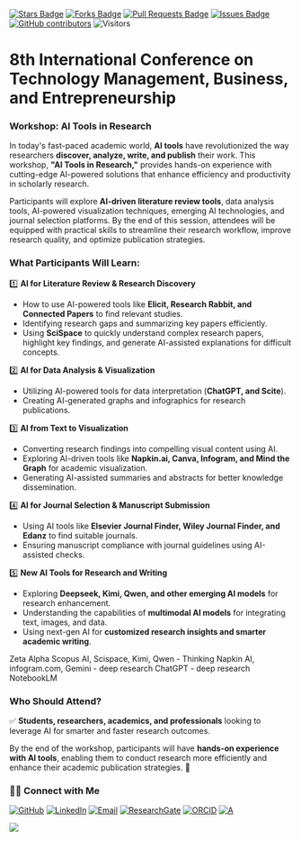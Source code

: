 <a href="https://github.com/drshahizan/short-course/stargazers"><img src="https://img.shields.io/github/stars/drshahizan/short-course" alt="Stars Badge"/></a>
<a href="https://github.com/drshahizan/short-course/network/members"><img src="https://img.shields.io/github/forks/drshahizan/short-course" alt="Forks Badge"/></a>
<a href="https://github.com/drshahizan/short-course/pulls"><img src="https://img.shields.io/github/issues-pr/drshahizan/short-course" alt="Pull Requests Badge"/></a>
<a href="https://github.com/drshahizan/short-course"><img src="https://img.shields.io/github/issues/drshahizan/short-course" alt="Issues Badge"/></a>
<a href="https://github.com/drshahizan/short-course/graphs/contributors"><img alt="GitHub contributors" src="https://img.shields.io/github/contributors/drshahizan/short-course?color=2b9348"></a>
![Visitors](https://api.visitorbadge.io/api/visitors?path=https%3A%2F%2Fgithub.com%2Fdrshahizan%2Fshort-course&labelColor=%23d9e3f0&countColor=%23697689&style=flat)

# 8th International Conference on Technology Management, Business, and Entrepreneurship

### **Workshop: AI Tools in Research**  

In today's fast-paced academic world, **AI tools** have revolutionized the way researchers **discover, analyze, write, and publish** their work. This workshop, **"AI Tools in Research,"** provides hands-on experience with cutting-edge AI-powered solutions that enhance efficiency and productivity in scholarly research.  

Participants will explore **AI-driven literature review tools**, data analysis tools, AI-powered visualization techniques, emerging AI technologies, and journal selection platforms. By the end of this session, attendees will be equipped with practical skills to streamline their research workflow, improve research quality, and optimize publication strategies.  

### **What Participants Will Learn:**  

1️⃣ **AI for Literature Review & Research Discovery**  
   - How to use AI-powered tools like **Elicit, Research Rabbit, and Connected Papers** to find relevant studies.  
   - Identifying research gaps and summarizing key papers efficiently.  
   - Using **SciSpace** to quickly understand complex research papers, highlight key findings, and generate AI-assisted explanations for difficult concepts.  

2️⃣ **AI for Data Analysis & Visualization**  
   - Utilizing AI-powered tools for data interpretation (**ChatGPT, and Scite**).  
   - Creating AI-generated graphs and infographics for research publications.  

3️⃣ **AI from Text to Visualization**  
   - Converting research findings into compelling visual content using AI.  
   - Exploring AI-driven tools like **Napkin.ai, Canva, Infogram, and Mind the Graph** for academic visualization.  
   - Generating AI-assisted summaries and abstracts for better knowledge dissemination.  

4️⃣ **AI for Journal Selection & Manuscript Submission**  
   - Using AI tools like **Elsevier Journal Finder, Wiley Journal Finder, and Edanz** to find suitable journals.  
   - Ensuring manuscript compliance with journal guidelines using AI-assisted checks.  

5️⃣ **New AI Tools for Research and Writing**  
   - Exploring **Deepseek, Kimi, Qwen, and other emerging AI models** for research enhancement.  
   - Understanding the capabilities of **multimodal AI models** for integrating text, images, and data.  
   - Using next-gen AI for **customized research insights and smarter academic writing**.  

Zeta Alpha
Scopus AI, 
Scispace, 
Kimi,
Qwen - Thinking
Napkin AI, 
infogram.com, 
Gemini - deep research
ChatGPT - deep research
NotebookLM



### **Who Should Attend?**  
✅ **Students, researchers, academics, and professionals** looking to leverage AI for smarter and faster research outcomes.  

By the end of the workshop, participants will have **hands-on experience with AI tools**, enabling them to conduct research more efficiently and enhance their academic publication strategies. 🚀

### 🙌🏻 Connect with Me
<p align="left">
    <a href="https://github.com/drshahizan" target="_blank"><img alt="GitHub" src="https://img.shields.io/badge/-@drshahizan-181717?style=flat-square&logo=GitHub&logoColor=white"></a>
    <a href="https://www.linkedin.com/in/drshahizan" target="_blank"><img alt="LinkedIn" src="https://img.shields.io/badge/-drshahizan-blue?style=flat-square&logo=Linkedin&logoColor=white&link=https://www.linkedin.com/in/drshahizan/"></a>
    <a href="mailto:shahizan@utm.my" target="_blank"><img alt="Email" src="https://img.shields.io/badge/-shahizan@utm.my-c14438?style=flat-square&logo=Gmail&logoColor=white&link=mailto:shahizan@utm.my.com"></a>
    <a href="https://www.researchgate.net/profile/Mohd-Othman-28" target="_blank"><img alt="ResearchGate" src="https://img.shields.io/badge/-ResearchGate-00CCBB?style=flat-square&logo=ResearchGate&logoColor=white"></a>
    <a href="https://orcid.org/0000-0003-4261-1873" target="_blank"><img alt="ORCID" src="https://img.shields.io/badge/-ORCID-A6CE39?style=flat-square&logo=ORCID&logoColor=white"></a> 
 <a href="https://visitorbadge.io/status?path=https%3A%2F%2Fgithub.com%2Fdrshahizan" target="_blank"><img alt="A" src="https://api.visitorbadge.io/api/visitors?path=https%3A%2F%2Fgithub.com%2Fdrshahizan&labelColor=%23697689&countColor=%23555555&style=plastic"></a>
 
![](https://hit.yhype.me/github/profile?user_id=81284918)
</p>

